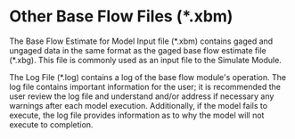 # Other Base Flow Files (*.xbm) #
The Base Flow Estimate for Model Input file (\*.xbm) contains gaged and ungaged data in the same format as the gaged base 
flow estimate file (\*.xbg). This file is commonly used as an input file to the Simulate Module. 

The Log File (\*.log) contains a log of the base flow module's operation. The log file contains important information for the user; 
it is recommended the user review the log file and understand and/or address if necessary any warnings after each model execution. 
Additionally, if the model fails to execute, the log file provides information as to why the model will not execute to completion.

